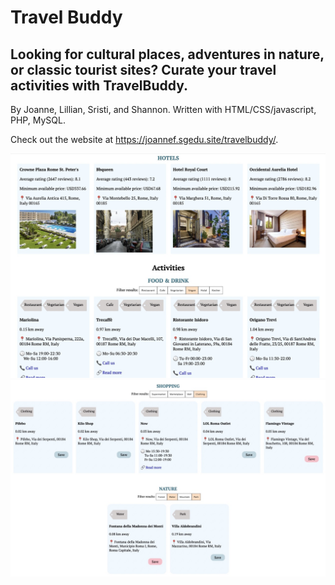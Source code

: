 # Travel Buddy

Looking for cultural places, adventures in nature, or classic tourist sites? Curate your travel activities with TravelBuddy. 
--
By Joanne, Lillian, Sristi, and Shannon.
Written with HTML/CSS/javascript, PHP, MySQL. 

Check out the website at https://joannef.sgedu.site/travelbuddy/.

![Screenshot of website](images/screenshot1.jpeg)
![Screenshot of website](images/screenshot2.jpeg)
